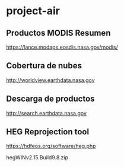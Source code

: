 # project-air

## Productos MODIS Resumen
https://lance.modaps.eosdis.nasa.gov/modis/

## Cobertura de nubes
http://worldview.earthdata.nasa.gov

## Descarga de productos
http://search.earthdata.nasa.gov

## HEG Reprojection tool
https://hdfeos.org/software/heg.php

hegWINv2.15.Build9.8.zip